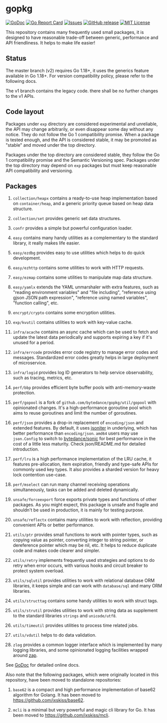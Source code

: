 # gopkg

[![GoDoc](https://img.shields.io/badge/api-Godoc-blue.svg)][godoc]
[![Go Report Card](https://goreportcard.com/badge/github.com/jxskiss/gopkg/v2)][goreport]
[![Issues](https://img.shields.io/github/issues/jxskiss/gopkg.svg)][issues]
[![GitHub release](http://img.shields.io/github/release/jxskiss/gopkg.svg)][release]
[![MIT License](http://img.shields.io/badge/license-MIT-blue.svg)][license]

[godoc]: https://pkg.go.dev/github.com/jxskiss/gopkg/v2
[goreport]: https://goreportcard.com/report/github.com/jxskiss/gopkg/v2
[issues]: https://github.com/jxskiss/gopkg/issues
[release]: https://github.com/jxskiss/gopkg/releases
[license]: https://github.com/jxskiss/gopkg/blob/master/LICENSE

This repository contains many frequently used small packages, it is designed
to have reasonable trade-off between generic, performance and API friendliness.
It helps to make life easier!

## Status

The master branch (v2) requires Go 1.18+, it uses the generics feature available in Go 1.18+.
For version compatibility policy, please refer to the following docs.

The v1 branch contains the legacy code.
there shall be no further changes to the v1 APIs.

## Code layout

Packages under `exp` directory are considered experimental and unreliable,
the API may change arbitrarily, or even disappear some day without any notice.
They do not follow the Go 1 compatibility promise.
When a package is tested enough, and the API is considered stable, it may be promoted
as "stable" and moved under the top directory.

Packages under the top directory are considered stable, they follow the
Go 1 compatibility promise and the Semantic Versioning spec.
Packages under the top directory may depend on `exp` packages but must keep
reasonable API compatibility and versioning.

## Packages

1. `collection/heapx` contains a ready-to-use heap implementation based on `container/heap`,
   and a generic priority queue based on heap data structure.

1. `collection/set` provides generic set data structures.

1. `confr` provides a simple but powerful configuration loader.

1. `easy` contains many handy utilities as a complementary to the standard library,
   it really makes life easier.

1. `easy/ezdbg` provides easy to use utilities which helps to do quick development.

1. `easy/ezhttp` contains some utilities to work with HTTP requests.

1. `easy/ezmap` contains some utilities to manipulate map data structure.

1. `easy/yamlx` extends the YAML unmarshaler with extra features, such as
   "reading environment variables" and "file including",
   "reference using gjson JSON path expression", "reference using named variables",
   "function calling", etc.

1. `encrypt/crypto` contains some encryption utilities.

1. `exp/kvutil` contains utilities to work with key-value cache.

1. `infra/acache` contains an async cache which can be used to fetch and update the
   latest data periodically and supports expiring a key if it's unused for a period.

1. `infra/errcode` provides error code registry to manage error codes and messages.
   Standardized error codes greatly helps in large deployment of microservice.

1. `infra/logid` provides log ID generators to help service observability, such as
   tracing, metrics, etc.

1. `perf/bbp` provides efficient byte buffer pools with anti-memory-waste protection.

1. `perf/gopool` is a fork of `github.com/bytedance/gopkg/util/gopool`
   with opinionated changes.
   It's a high-performance goroutine pool which aims to reuse goroutines
   and limit the number of goroutines.

1. `perf/json` provides a drop-in replacement of `encoding/json` and extended features.
   By default, it uses [jsoniter] in underlying, which has better performance than `encoding/json`.
   `amd64` users may use `json.Config` to switch to [bytedance/sonic] for best performance
   in the cost of a little less maturity.
   Check json/README.md for detailed introduction.

1. `perf/lru` is a high performance implementation of the LRU cache, it features pre-allocation,
   item expiration, friendly and type-safe APIs for commonly used key types.
   It also provides a sharded version for heavy lock contention use-case.

1. `perf/mselect` can run many channel receiving operations simultaneously,
   tasks can be added and deleted dynamically.

1. `unsafe/forceexport` force exports private types and functions of other packages. As you might
   expect, this package is unsafe and fragile and shouldn't be used in production, it is
   mainly for testing purpose.

1. `unsafe/reflectx` contains many utilities to work with reflection, providing convenient APIs
   or better performance.

1. `utils/ptr` provides small functions to work with pointer types, such as copying value as pointer,
   converting integer to string pointer, or dereference pointer which may be nil, etc.
   It helps to reduce duplicate code and makes code clearer and simpler.

1. `utils/retry` implements frequently used strategies and options to do retry when error
   occurs, with various hooks and circuit breaker to protect system overload.

1. `utils/sqlutil` provides utilities to work with relational database ORM libraries,
   it keeps simple and can work with `database/sql` and many ORM libraries.

1. `utils/structtag` contains some handy utilities to work with struct tags.

1. `utils/strutil` provides utilities to work with string data as supplement to the standard
   libraries `strings` and `unicode/utf8`.

1. `utils/timeutil` provides utilities to process time related jobs.

1. `utils/vdutil` helps to do data validation.

1. `zlog` provides a common logger interface which is implemented by
   many logging libraries, and some opinionated logging facilities wrapped around
   [zap].

See [GoDoc][godoc] for detailed online docs.

[bytedance/sonic]: https://github.com/bytedance/sonic
[jsoniter]: https://github.com/json-iterator/go
[zap]: https://github.com/uber-go/zap

Also note that the following packages, which were originally located in this repository,
have been moved to standalone repositories:

1. `base62` is a compact and high performance implementation of base62 algorithm for Golang.
   It has been moved to https://github.com/jxskiss/base62.

1. `mcli` is a minimal but very powerful and magic cli library for Go.
   It has been moved to https://github.com/jxskiss/mcli.
